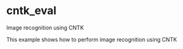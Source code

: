 # cntk_eval
Image recognition using CNTK

This example shows how to perform image recognition using CNTK
